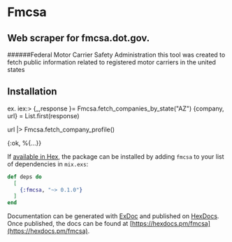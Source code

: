 # Fmcsa

Web scraper for fmcsa.dot.gov.
-
######Federal Motor Carrier Safety Administration
this tool was created to fetch public information related to registered motor carriers in the united states 

## Installation



ex. iex:> {_,response }= Fmcsa.fetch_companies_by_state("AZ")
{company, url} = List.first(response)

url
|> Fmcsa.fetch_company_profile()

{:ok, %{...}} 


If [available in Hex](https://hex.pm/docs/publish), the package can be installed
by adding `fmcsa` to your list of dependencies in `mix.exs`:

```elixir
def deps do
  [
    {:fmcsa, "~> 0.1.0"}
  ]
end
```

Documentation can be generated with [ExDoc](https://github.com/elixir-lang/ex_doc)
and published on [HexDocs](https://hexdocs.pm). Once published, the docs can
be found at [https://hexdocs.pm/fmcsa](https://hexdocs.pm/fmcsa).


